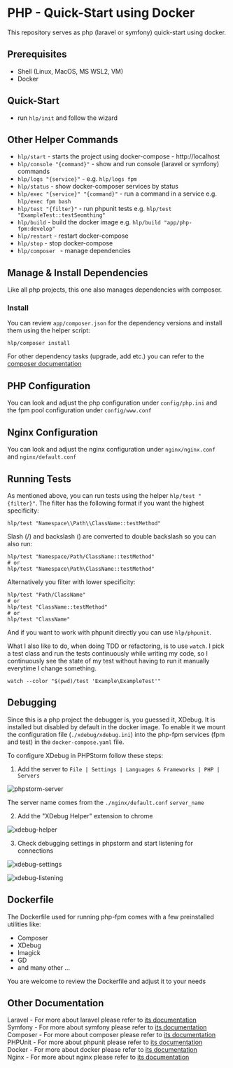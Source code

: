 # PHP - Quick-Start using Docker

This repository serves as php (laravel or symfony) quick-start using docker.

## Prerequisites

- Shell (Linux, MacOS, MS WSL2, VM)
- Docker


## Quick-Start

- run `hlp/init` and follow the wizard

## Other Helper Commands
- `hlp/start` - starts the project using docker-compose - http://localhost
- `hlp/console "{command}"` - show and run console (laravel or symfony) commands
- `hlp/logs "{service}"` - e.g. `hlp/logs fpm`
- `hlp/status` - show docker-composer services by status
- `hlp/exec "{service}" "{command}"` - run a command in a service e.g. `hlp/exec fpm bash`
- `hlp/test "{filter}"` - run phpunit tests e.g. `hlp/test "ExampleTest::testSeomthing"`
- `hlp/build` - build the docker image e.g. `hlp/build "app/php-fpm:develop"`
- `hlp/restart` - restart docker-compose
- `hlp/stop` - stop docker-compose
- `hlp/composer ` - manage dependencies

## Manage & Install Dependencies

Like all php projects, this one also manages dependencies with composer.

### Install 

You can review `app/composer.json` for the dependency versions and install them using the helper script:  
```
hlp/composer install
```

For other dependency tasks (upgrade, add etc.) you can refer to the [composer documentation](https://getcomposer.org/doc/01-basic-usage.md)

## PHP Configuration

You can look and adjust the php configuration under `config/php.ini` and the fpm pool configuration under `config/www.conf`

## Nginx Configuration

You can look and adjust the nginx configuration under `nginx/nginx.conf` and `nginx/default.conf`

## Running Tests

As mentioned above, you can run tests using the helper `hlp/test "{filter}"`. The filter has the following format if you want the highest specificity:  
```
hlp/test "Namespace\\Path\\ClassName::testMethod"
```
Slash (/) and backslash (\) are converted to double backslash so you can also run:  
```
hlp/test "Namespace/Path/ClassName::testMethod"
# or
hlp/test "Namespace\Path\ClassName::testMethod"
```
Alternatively you filter with lower specificity:  
```
hlp/test "Path/ClassName"
# or
hlp/test "ClassName::testMethod"
# or
hlp/test "ClassName"
```
And if you want to work with phpunit directly you can use `hlp/phpunit`.  

What I also like to do, when doing TDD or refactoring, is to use `watch`. I pick a test class and run the tests continuously while writing my code, so I continuously see the state of my test without having to run it manually everytime I change something.
```
watch --color "$(pwd)/test 'Example\ExampleTest'"
```

## Debugging

Since this is a php project the debugger is, you guessed it, XDebug. It is installed but disabled by default in the docker image. To enable it we mount the configuration file (`./xdebug/xdebug.ini`) into the php-fpm services (fpm and test) in the `docker-compose.yaml` file.

To configure XDebug in PHPStorm follow these steps:  

1. Add the server to `File | Settings | Languages & Frameworks | PHP | Servers`

![phpstorm-server](https://i.imgur.com/Q38EyWt.jpg "phpstorm server")

The server name comes from the `./nginx/default.conf` `server_name`

2. Add the "XDebug Helper" extension to chrome

![xdebug-helper](https://i.imgur.com/6t2yfZ7.png "xdebug helper")

3. Check debugging settings in phpstorm and start listening for connections

![xdebug-settings](https://i.imgur.com/BgtGGKd.png "xdebug settings")

![xdebug-listening](https://i.imgur.com/T0tqLgo.png "xdebug listening")

## Dockerfile

The Dockerfile used for running php-fpm comes with a few preinstalled utilities like:  
- Composer
- XDebug
- Imagick
- GD
- and many other ...  

You are welcome to review the Dockerfile and adjust it to your needs

## Other Documentation

Laravel - For more about laravel please refer to [its documentation](https://laravel.com/docs/9.x)  
Symfony - For more about symfony please refer to [its documentation](https://symfony.com/doc/current/index.html)  
Composer - For more about composer please refer to [its documentation](https://getcomposer.org/doc/)  
PHPUnit - For more about phpunit please refer to [its documentation](https://phpunit.readthedocs.io/en/9.5/)  
Docker - For more about docker please refer to [its documentation](https://docs.docker.com/)  
Nginx - For more about nginx please refer to [its documentation](https://nginx.org/en/docs/)  
